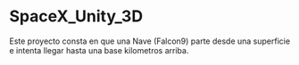 # SpaceX_Unity_3D

Este proyecto consta en que una Nave (Falcon9) parte desde una superficie e intenta llegar hasta una base kilometros arriba.
